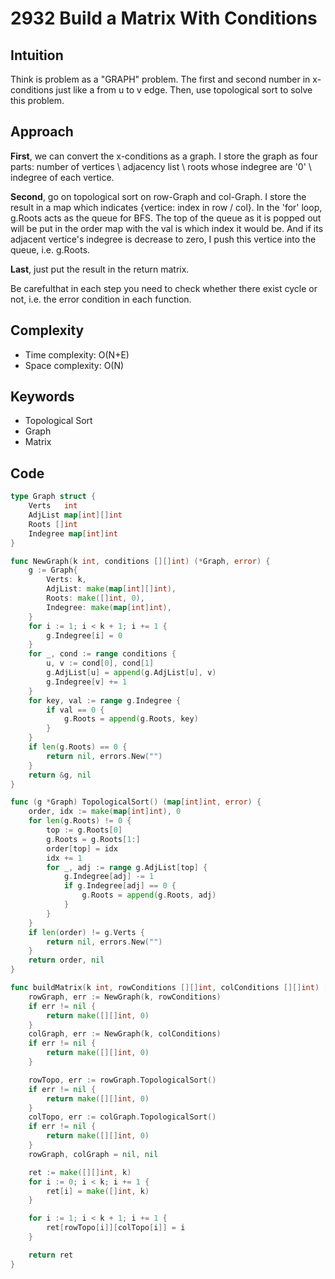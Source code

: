 # 2932 Build a Matrix With Conditions

## Intuition

Think is problem as a "GRAPH" problem. The first and second number in x-conditions just like a from u to v edge. Then, use topological sort to solve this problem.

## Approach

**First**, we can convert the x-conditions as a graph. I store the graph as four parts: number of vertices \ adjacency list \ roots whose indegree are '0' \ indegree of each vertice.

**Second**, go on topological sort on row-Graph and col-Graph. I store the result in a map which indicates {vertice: index in row / col}. In the 'for' loop, g.Roots acts as the queue for BFS. The top of the queue as it is popped out will be put in the order map with the val is which index it would be. And if its adjacent vertice's indegree is decrease to zero, I push this vertice into the queue, i.e. g.Roots.

**Last**, just put the result in the return matrix.

Be carefulthat in each step you need to check whether there exist cycle or not, i.e. the error condition in each function.

## Complexity

- Time complexity: O(N+E)
- Space complexity: O(N)

## Keywords

- Topological Sort
- Graph
- Matrix

## Code

```go
type Graph struct {
    Verts   int
    AdjList map[int][]int
    Roots []int
    Indegree map[int]int
}

func NewGraph(k int, conditions [][]int) (*Graph, error) {
    g := Graph{
        Verts: k,
        AdjList: make(map[int][]int),
        Roots: make([]int, 0),
        Indegree: make(map[int]int),
    }
    for i := 1; i < k + 1; i += 1 {
        g.Indegree[i] = 0
    }
    for _, cond := range conditions {
        u, v := cond[0], cond[1]
        g.AdjList[u] = append(g.AdjList[u], v)
        g.Indegree[v] += 1
    }
    for key, val := range g.Indegree {
        if val == 0 {
            g.Roots = append(g.Roots, key)
        }
    }
    if len(g.Roots) == 0 {
        return nil, errors.New("")
    }
    return &g, nil
}

func (g *Graph) TopologicalSort() (map[int]int, error) {
    order, idx := make(map[int]int), 0
    for len(g.Roots) != 0 {
        top := g.Roots[0]
        g.Roots = g.Roots[1:]
        order[top] = idx
        idx += 1
        for _, adj := range g.AdjList[top] {
            g.Indegree[adj] -= 1
            if g.Indegree[adj] == 0 {
                g.Roots = append(g.Roots, adj)
            }
        }
    }
    if len(order) != g.Verts {
        return nil, errors.New("")
    }
    return order, nil
}

func buildMatrix(k int, rowConditions [][]int, colConditions [][]int) [][]int {
    rowGraph, err := NewGraph(k, rowConditions)
    if err != nil {
        return make([][]int, 0)
    }
    colGraph, err := NewGraph(k, colConditions)
    if err != nil {
        return make([][]int, 0)
    }

    rowTopo, err := rowGraph.TopologicalSort()
    if err != nil {
        return make([][]int, 0)
    }
    colTopo, err := colGraph.TopologicalSort()
    if err != nil {
        return make([][]int, 0)
    }
    rowGraph, colGraph = nil, nil

    ret := make([][]int, k)
    for i := 0; i < k; i += 1 {
        ret[i] = make([]int, k)
    }

    for i := 1; i < k + 1; i += 1 {
        ret[rowTopo[i]][colTopo[i]] = i
    }

    return ret
}
```
